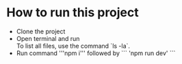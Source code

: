 <h1>How to run this project</h1>
<ul>
  <li>Clone the project</li>
  <li>Open terminal and run </li>
To list all files, use the command `ls -la`.


  <li>Run command '''npm i''' followed by ``` 'npm run dev' ```</li>
</ul>
